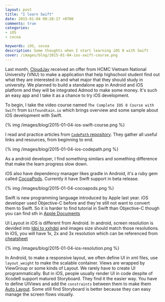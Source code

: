 ```yaml
---
layout: post
title: "I learn Swift"
date: 2015-01-04 00:28:17 +0700
comments: true
categories: 
- iOS
- cocoa

keywords: iOS, cocoa
description: Some thoughts when I start learning iOS 8 with Swift
cover: /images/blog/2015-01-04-ios-swift-course.png
---
```


Last month, [CloudJay](https://www.facebook.com/cloudjay) received an offer from HCMC Vietnam National University (VNU) to make a application that help highschool student find out what they are interested in and what major that they should study in university. We planned to build a standalone app in Android and iOS platform and they will be integrated Admod to make some money. It's such an easy app and I take it as a chance to try iOS development.

To begin, I take the video course named `The Complete IOS 8 Course with Swift` from `bitfoundtain.io` which brings overview and some sample about iOS development with Swift.

{% img /images/blog/2015-01-04-ios-swift-course.png %}

I read and practice articles from [`CodePath` repository](https://github.com/codepath/ios_guides/wiki). They gather all useful links and resources, from beginning to end.

{% img /images/blog/2015-01-04-ios-codepath.png %}

As a android developer, I find something similars and something difference that make the learn progress slow down.

iOS also have dependency manager likes gradle in Android, it's a ruby gem called [CocoaPods](http://cocoapods.org/). Currently it have Swift support in beta release.

{% img /images/blog/2015-01-04-cocoapods.png %}

Swift is new programming language introduced by Apple last year. iOS developer used Objective-C before and they're still not want to convert them to Swift. So it is harder to find tutorial in Swift than Objective-C though you can find sth in [Apple Documents](https://developer.apple.com/library/prerelease/ios/navigation/#section=Resource%20Types&topic=Guides)

UI Layout in iOS is different from Android. In android, screen resolution is devided into [ldpi to xxhdpi](http://petrnohejl.github.io/Android-Cheatsheet-For-Graphic-Designers/) and images size should match those resolutions. In iOS, you will have 1x, 2x and 3x resolution which can be referenced from [cheatsheet](http://iosdesign.ivomynttinen.com/)

{% img /images/blog/2015-01-04-ios-resolution.png %}

In Android, to make a responsive layout, we often define UI in xml files, use `layout_weight` to make the scalable container. Views are wrapped by ViewGroup or some kinds of Layout. We rarely have to create UI programmatically. But in iOS, people usually render UI in code despite of Xcode6 support matured Storyboard. They find it the easier way. You have to define UIViews and add the `constraints` between them to make them [Auto Layout](http://makeapppie.com/2014/07/26/the-swift-swift-tutorial-how-to-use-uiviews-with-auto-layout-programmatically/). Some still find Storyboard is better because they can easy manage the screen flows visually.